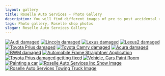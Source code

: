 ```yaml
---
layout: gallery
title: Roselle Auto Services - Photo Gallery
description: You will find different images of pre to post accidental repairs that our company has to offer. We specialize in making your car look brand new.
tags: Photo gallery, Roselle shop photos
slogan: Roselle Auto Services Gallery
---
```

<div class="section gallery">
	<div class="am-container" id="am-container">
		<a href="/assets/images/Audi_BeforeAndAfter.jpg" data-lightbox="image-1" data-title="Audi damaged"><img src="/assets/images/Audi_BeforeAndAfter.jpg" title="Audi damaged" /></a>
		<a href="/assets/images/BeforeAndAfter-Recovered_v1.jpg" data-lightbox="image-2" data-title="Lincoln damaged"><img src="/assets/images/BeforeAndAfter-Recovered_v1.jpg" title="Lincoln damaged" /></a>
		<a href="/assets/images/BeforeAndAfter-Recovered_v2.jpg" data-lightbox="image-3" data-title="Lexus damaged"><img src="/assets/images/BeforeAndAfter-Recovered_v2.jpg" title="Lexus damaged"></a>
		<a href="/assets/images/BeforeAndAfter-Recovered_v3.jpg" data-lightbox="image-4" data-title="Lexus2 damaged"><img src="/assets/images/BeforeAndAfter-Recovered_v3.jpg" title="Lexus2 damaged"></a>
		<a href="/assets/images/BeforeAndAfter-Recovered_v4.jpg" data-lightbox="image-5" data-title="Toyota Prius damaged"><img src="/assets/images/BeforeAndAfter-Recovered_v4.jpg" title="Toyota Prius damaged" /></a>
		<a href="/assets/images/BeforeAndAfter-Recovered_v5.jpg" data-lightbox="image-6" data-title="Toyota Camry damaged"><img src="/assets/images/BeforeAndAfter-Recovered_v5.jpg" title="Toyota Camry damaged" /></a>
		<a href="/assets/images/BeforeAndAfter-Recovered_v6.jpg" data-lightbox="image-7" data-title="Acura damaged"><img src="/assets/images/BeforeAndAfter-Recovered_v6.jpg" title="Acura damaged" /></a>
		<a href="/assets/images/BWM_BeforeAndAfter.jpg" data-lightbox="image-8" data-title="BWM damaged"><img src="/assets/images/BWM_BeforeAndAfter.jpg" title="BWM damaged" /></a>
		<a href="/assets/images/frame1.jpg" data-lightbox="image-9" data-title="Automobile Frame Straightner Application"><img src="/assets/images/frame1.jpg" title="Automobile Frame Straightner Application" /></a>
		<a href="/assets/images/frame5-466x350.jpg" data-lightbox="image-10" data-title="Toyota Prius damaged getting fixed"><img src="/assets/images/frame5-466x350.jpg" title="Toyota Prius damaged getting fixed" /></a>
		<a href="/assets/images/painting2-466x350.jpg" data-lightbox="image-11" data-title="Vehicle, Cars Paint Room"><img src="/assets/images/painting2-466x350.jpg" title="Vehicle, Cars Paint Room" /></a>
		<a href="/assets/images/painting4-300x200.jpg" data-lightbox="image-12" data-title="Painting a car"><img src="/assets/images/painting4-300x200.jpg" title="Painting a car" /></a>
		<a href="/assets/images/shop.jpg" data-lightbox="image-13" data-title="Roselle Auto Services Inc Show Image"><img src="/assets/images/shop.jpg" title="Roselle Auto Services Inc Show Image" /></a>
		<a href="/assets/images/towing1.jpg" data-lightbox="image-14" data-title="Roselle Auto Services Towing Truck Image"><img src="/assets/images/towing1.jpg" title="Roselle Auto Services Towing Truck Image" /></a>
	</div>
</div>